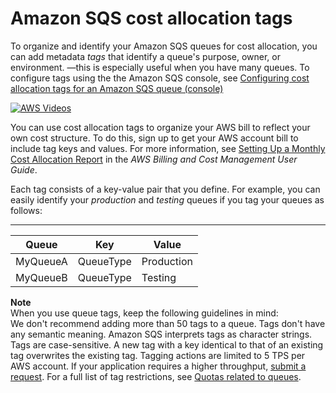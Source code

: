 # Amazon SQS cost allocation tags<a name="sqs-queue-tags"></a>

To organize and identify your Amazon SQS queues for cost allocation, you can add metadata *tags* that identify a queue's purpose, owner, or environment\. —this is especially useful when you have many queues\. To configure tags using the the Amazon SQS console, see [Configuring cost allocation tags for an Amazon SQS queue \(console\)](sqs-configure-tag-queue.md)

[![AWS Videos](http://img.youtube.com/vi/https://www.youtube.com/embed/cQhMtYX6HRI?rel=0&amp;controls=0&amp;showinfo=0/0.jpg)](http://www.youtube.com/watch?v=https://www.youtube.com/embed/cQhMtYX6HRI?rel=0&amp;controls=0&amp;showinfo=0)

You can use cost allocation tags to organize your AWS bill to reflect your own cost structure\. To do this, sign up to get your AWS account bill to include tag keys and values\. For more information, see [Setting Up a Monthly Cost Allocation Report](https://docs.aws.amazon.com/awsaccountbilling/latest/aboutv2/configurecostallocreport.html#allocation-report) in the *AWS Billing and Cost Management User Guide*\.

Each tag consists of a key\-value pair that you define\. For example, you can easily identify your *production* and *testing* queues if you tag your queues as follows:


****  

| Queue | Key | Value | 
| --- | --- | --- | 
| MyQueueA | QueueType | Production | 
| MyQueueB | QueueType | Testing | 

**Note**  
When you use queue tags, keep the following guidelines in mind:  
We don't recommend adding more than 50 tags to a queue\.
Tags don't have any semantic meaning\. Amazon SQS interprets tags as character strings\.
Tags are case\-sensitive\.
A new tag with a key identical to that of an existing tag overwrites the existing tag\.
Tagging actions are limited to 5 TPS per AWS account\. If your application requires a higher throughput, [submit a request](https://console.aws.amazon.com/support/home#/case/create?issueType=service-limit-increase&limitType=service-code-sqs)\.
For a full list of tag restrictions, see [Quotas related to queues](sqs-quotas.md#quotas-queues)\.